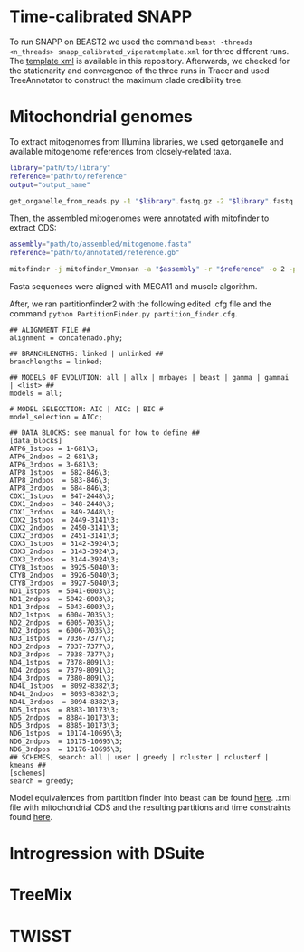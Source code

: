 # Time-calibrated SNAPP
To run SNAPP on BEAST2 we used the command `beast -threads <n_threads> snapp_calibrated_viperatemplate.xml` for three different runs. The [template xml](https://github.com/adtalave/EuropeanVipersGenomics/blob/main/snapp_calibrated_viperatemplate.xml) is available in this repository. Afterwards, we checked for the stationarity and convergence of the three runs in Tracer and used TreeAnnotator to construct the maximum clade credibility tree.

# Mitochondrial genomes

To extract mitogenomes from Illumina libraries, we used getorganelle and available mitogenome references from closely-related taxa.
```bash
library="path/to/library"
reference="path/to/reference"
output="output_name"

get_organelle_from_reads.py -1 "$library".fastq.gz -2 "$library".fastq.gz -t 36 -R 10 -k 21,45,65,85,105 -F animal_mt -s "$reference" -o "$output"  
```
Then, the assembled mitogenomes were annotated with mitofinder to extract CDS:
```bash
assembly="path/to/assembled/mitogenome.fasta"
reference="path/to/annotated/reference.gb"

mitofinder -j mitofinder_Vmonsan -a "$assembly" -r "$reference" -o 2 -p <threads> -m <memory>  
```
Fasta sequences were aligned with MEGA11 and muscle algorithm. 

After, we ran partitionfinder2 with the following edited .cfg file and the command `python PartitionFinder.py partition_finder.cfg`.

```
## ALIGNMENT FILE ##
alignment = concatenado.phy;

## BRANCHLENGTHS: linked | unlinked ##
branchlengths = linked;

## MODELS OF EVOLUTION: all | allx | mrbayes | beast | gamma | gammai | <list> ##
models = all;

# MODEL SELECCTION: AIC | AICc | BIC #
model_selection = AICc;

## DATA BLOCKS: see manual for how to define ##
[data_blocks]
ATP6_1stpos = 1-681\3;
ATP6_2ndpos = 2-681\3;
ATP6_3rdpos = 3-681\3;
ATP8_1stpos  = 682-846\3;
ATP8_2ndpos  = 683-846\3;
ATP8_3rdpos  = 684-846\3;
COX1_1stpos  = 847-2448\3;
COX1_2ndpos  = 848-2448\3;
COX1_3rdpos  = 849-2448\3;
COX2_1stpos  = 2449-3141\3;
COX2_2ndpos  = 2450-3141\3;
COX2_3rdpos  = 2451-3141\3;
COX3_1stpos  = 3142-3924\3;
COX3_2ndpos  = 3143-3924\3;
COX3_3rdpos  = 3144-3924\3;
CTYB_1stpos  = 3925-5040\3;
CTYB_2ndpos  = 3926-5040\3;
CTYB_3rdpos  = 3927-5040\3;
ND1_1stpos  = 5041-6003\3;
ND1_2ndpos  = 5042-6003\3;
ND1_3rdpos  = 5043-6003\3;
ND2_1stpos  = 6004-7035\3;
ND2_2ndpos  = 6005-7035\3;
ND2_3rdpos  = 6006-7035\3;
ND3_1stpos  = 7036-7377\3;
ND3_2ndpos  = 7037-7377\3;
ND3_3rdpos  = 7038-7377\3;
ND4_1stpos  = 7378-8091\3;
ND4_2ndpos  = 7379-8091\3;
ND4_3rdpos  = 7380-8091\3;
ND4L_1stpos  = 8092-8382\3;
ND4L_2ndpos  = 8093-8382\3;
ND4L_3rdpos  = 8094-8382\3;
ND5_1stpos  = 8383-10173\3;
ND5_2ndpos  = 8384-10173\3;
ND5_3rdpos  = 8385-10173\3;
ND6_1stpos  = 10174-10695\3;
ND6_2ndpos  = 10175-10695\3;
ND6_3rdpos  = 10176-10695\3;
## SCHEMES, search: all | user | greedy | rcluster | rclusterf | kmeans ##
[schemes]
search = greedy;
```
Model equivalences from partition finder into beast can be found [here](https://justinbagley.rbind.io/2016/10/11/setting-dna-substitution-models-beast/).
.xml file with mitochondrial CDS and the resulting partitions and time constraints found [here](https://github.com/adtalave/EuropeanVipersGenomics/blob/main/mitogenome_beast_13prots_16partitions.xml).

# Introgression with DSuite





# TreeMix


# TWISST


